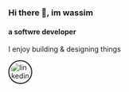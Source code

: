 ### Hi there 👋, im wassim
#### a softwre developer
I enjoy building & designing things



[<img style='border: 2px solid #222; padding: 2px; border-radius: 35px' src='https://cdn2.iconfinder.com/data/icons/simple-social-media-shadow/512/14-512.png' alt='linkedin' height='40' width='40'>](https://www.linkedin.com/in/wassimbj/)  
